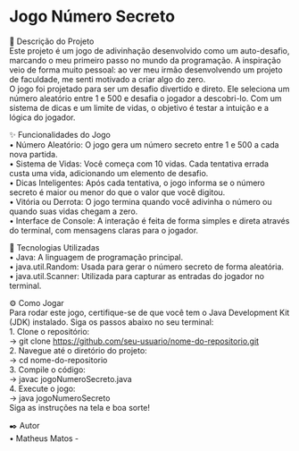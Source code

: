 # Jogo Número Secreto                                                                                                                                                                      

📝 Descrição do Projeto                                                                                                                                                                    
Este projeto é um jogo de adivinhação desenvolvido como um auto-desafio, marcando o meu primeiro passo no mundo da programação. A inspiração veio de forma muito pessoal: ao ver meu irmão desenvolvendo um projeto de faculdade, me senti motivado a criar algo do zero.                                                                                                             
O jogo foi projetado para ser um desafio divertido e direto. Ele seleciona um número aleatório entre 1 e 500 e desafia o jogador a descobri-lo. Com um sistema de dicas e um limite de vidas, o objetivo é testar a intuição e a lógica do jogador.
                                                                                                                                                                                          
✨ Funcionalidades do Jogo                                                                                                                                                                 
    • Número Aleatório: O jogo gera um número secreto entre 1 e 500 a cada nova partida.                                                                                                   
    • Sistema de Vidas: Você começa com 10 vidas. Cada tentativa errada custa uma vida, adicionando um elemento de desafio.                                                                
    • Dicas Inteligentes: Após cada tentativa, o jogo informa se o número secreto é maior ou menor do que o valor que você digitou.                                                        
    • Vitória ou Derrota: O jogo termina quando você adivinha o número ou quando suas vidas chegam a zero.                                                                                 
    • Interface de Console: A interação é feita de forma simples e direta através do terminal, com mensagens claras para o jogador.                                                        
                                                                                                                                                                                          
🚀 Tecnologias Utilizadas                                                                                                                                                                  
    • Java: A linguagem de programação principal.                                                                                                                                          
    • java.util.Random: Usada para gerar o número secreto de forma aleatória.                                                                                                              
    • java.util.Scanner: Utilizada para capturar as entradas do jogador no terminal.                                                                                                       
                                                                                                                                                                                           
⚙️ Como Jogar                                                                                                                                                                              
Para rodar este jogo, certifique-se de que você tem o Java Development Kit (JDK) instalado. Siga os passos abaixo no seu terminal:                                                         
    1. Clone o repositório:                                                                                                                                                                
       -> git clone https://github.com/seu-usuario/nome-do-repositorio.git                                                                                                                 
    2. Navegue até o diretório do projeto:                                                                                                                                                 
       -> cd nome-do-repositorio                                                                                                                                                           
    3. Compile o código:                                                                                                                                                                   
       -> javac jogoNumeroSecreto.java                                                                                                                                                     
    4. Execute o jogo:                                                                                                                                                                     
       -> java jogoNumeroSecreto                                                                                                                                                           
Siga as instruções na tela e boa sorte!                                                                                                                                                    
                                                                                                                                                                                           
✒️ Autor                                                                                                                                                                                   
    • Matheus Matos - 

